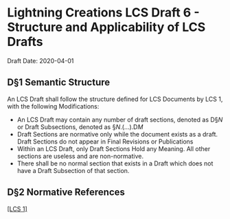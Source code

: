 # Lightning Creations LCS Draft 6 - Structure and Applicability of LCS Drafts

Draft Date: 2020-04-01

## D§1 Semantic Structure
An LCS Draft shall follow the structure defined for LCS Documents by LCS 1, 
with the following Modifications:
* An LCS Draft may contain any number of draft sections, denoted as D§*N* or Draft Subsections, denoted as §*N*.(...).D*M*
* Draft Sections are normative only while the document exists as a draft. Draft Sections do not appear in Final Revisions or Publications
* Within an LCS Draft, only Draft Sections Hold any Meaning. All other sections are useless and are non-normative. 
* There shall be no normal section that exists in a Draft which does not have a Draft Subsection of that section. 

## D§2 Normative References
[[LCS 1]](https://lightningcreations.github.io/LCS/publications/LCS1)

